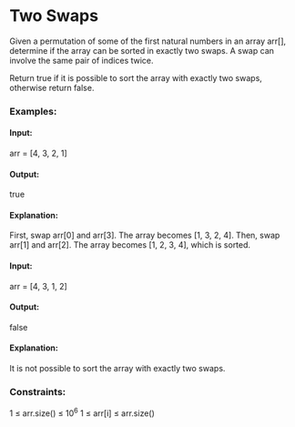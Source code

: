 # Two Swaps
Given a permutation of some of the first natural numbers in an array arr[], determine if the array can be sorted in exactly two swaps. A swap can involve the same pair of indices twice.

Return true if it is possible to sort the array with exactly two swaps, otherwise return false.

### Examples:
#### Input: 
arr = [4, 3, 2, 1]
#### Output:
true
#### Explanation: 
First, swap arr[0] and arr[3]. The array becomes [1, 3, 2, 4]. Then, swap arr[1] and arr[2]. The array becomes [1, 2, 3, 4], which is sorted.

#### Input:
arr = [4, 3, 1, 2]
#### Output: 
false
#### Explanation:
It is not possible to sort the array with exactly two swaps.

### Constraints:
1 ≤ arr.size() ≤ $`10^6`$
1 ≤ arr[i] ≤ arr.size()


